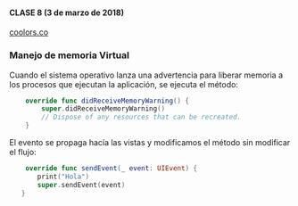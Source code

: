 #### CLASE 8 (3 de marzo de 2018)

[coolors.co](coolors.co)

### Manejo de memoria Virtual
Cuando el sistema operativo lanza una advertencia para liberar memoria a los procesos que ejecutan la aplicación, se ejecuta el método:

```swift
    override func didReceiveMemoryWarning() {
        super.didReceiveMemoryWarning()
        // Dispose of any resources that can be recreated.
    }
```


El evento se propaga hacía las vistas y modificamos el método sin modificar el flujo:
 
 ```swift
     override func sendEvent(_ event: UIEvent) {
        print("Hola")
        super.sendEvent(event)
    }
 ```

